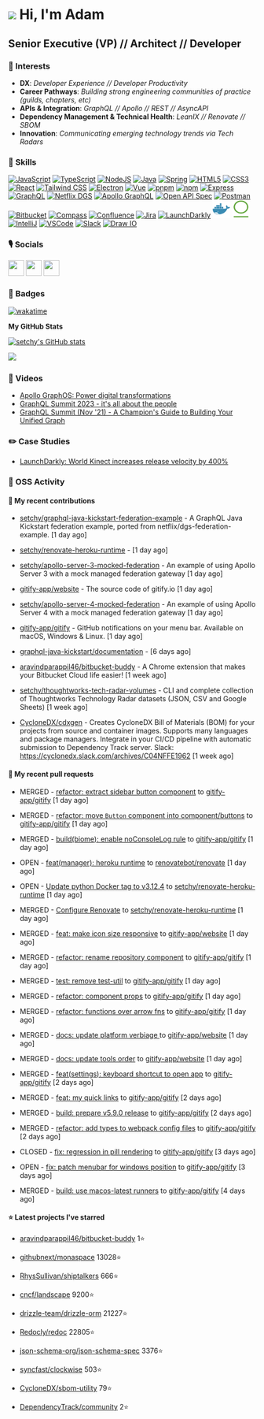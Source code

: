![](https://user-images.githubusercontent.com/18350557/176309783-0785949b-9127-417c-8b55-ab5a4333674e.gif) Hi, I'm Adam
============================================================================================================================

Senior Executive (VP) // Architect // Developer
-----------------------------------------------

### 🔭 Interests

- **DX**: *Developer Experience // Developer Productivity*
- **Career Pathways**: *Building strong engineering communities of practice (guilds, chapters, etc)*
- **APIs & Integration**: *GraphQL // Apollo // REST // AsyncAPI*
- **Dependency Management & Technical Health**: *LeanIX // Renovate // SBOM*
- **Innovation**: *Communicating emerging technology trends via Tech Radars*

### 💪 Skills

<p align="left">
  <a href="https://developer.mozilla.org/en-US/docs/Web/JavaScript" target="_blank" rel="noreferrer"><img src="https://raw.githubusercontent.com/danielcranney/readme-generator/main/public/icons/skills/javascript-colored.svg" width="36" height="36" alt="JavaScript" /></a>
  <a href="https://www.typescriptlang.org/" target="_blank" rel="noreferrer"><img src="https://raw.githubusercontent.com/danielcranney/readme-generator/main/public/icons/skills/typescript-colored.svg" width="36" height="36" alt="TypeScript" /></a>
  <a href="https://nodejs.org/en/" target="_blank" rel="noreferrer"><img src="https://raw.githubusercontent.com/danielcranney/readme-generator/main/public/icons/skills/nodejs-colored.svg" width="36" height="36" alt="NodeJS" /></a>
  <a href="https://www.oracle.com/java/" target="_blank" rel="noreferrer"><img src="https://raw.githubusercontent.com/danielcranney/readme-generator/main/public/icons/skills/java-colored.svg" width="36" height="36" alt="Java" /></a>
  <a href="https://spring.io/" target="_blank" rel="noreferrer"><img src="https://cdn.worldvectorlogo.com/logos/spring-3.svg" width="36" height="36" alt="Spring" /></a> 
  <a href="https://developer.mozilla.org/en-US/docs/Glossary/HTML5" target="_blank" rel="noreferrer"><img src="https://raw.githubusercontent.com/danielcranney/readme-generator/main/public/icons/skills/html5-colored.svg" width="36" height="36" alt="HTML5" /></a>
  <a href="https://www.w3.org/TR/CSS/#css" target="_blank" rel="noreferrer"><img src="https://raw.githubusercontent.com/danielcranney/readme-generator/main/public/icons/skills/css3-colored.svg" width="36" height="36" alt="CSS3" /></a>
  <a href="https://react.dev/" target="_blank" rel="noreferrer"><img src="https://cdn.worldvectorlogo.com/logos/react-2.svg" width="36" height="36" alt="React" /></a>
  <a href="https://tailwindcss.com/" target="_blank" rel="noreferrer"><img src="https://cdn.worldvectorlogo.com/logos/tailwind-css-2.svg" width="36" height="36" alt="Tailwind CSS" /></a>
  <a href="https://www.electronjs.org/" target="_blank" rel="noreferrer"><img src="https://cdn.worldvectorlogo.com/logos/electron-1.svg" width="36" height="36" alt="Electron" /></a>
  <a href="https://vuejs.org/" target="_blank" rel="noreferrer"><img src="https://cdn.worldvectorlogo.com/logos/vue-9.svg" width="36" height="36" alt="Vue" /></a>
  <a href="https://pnpm.io/" target="_blank" rel="noreferrer"><img src="https://encrypted-tbn0.gstatic.com/images?q=tbn:ANd9GcSGcwBnoTNg212cvEclMX-_qRw_P-_odFp3aafVal77Hg&s" width="36" height="36" alt="pnpm" /></a>
  <a href="https://www.npmjs.com/" target="_blank" rel="noreferrer"><img src="https://cdn.worldvectorlogo.com/logos/npm-square-red-1.svg" width="36" height="36" alt="npm" /></a>
  <a href="https://expressjs.com/" target="_blank" rel="noreferrer"><img src="https://raw.githubusercontent.com/danielcranney/readme-generator/main/public/icons/skills/express-colored.svg" width="36" height="36" alt="Express" /></a>
  <a href="https://graphql.org/" target="_blank" rel="noreferrer"><img src="https://raw.githubusercontent.com/danielcranney/readme-generator/main/public/icons/skills/graphql-colored.svg" width="36" height="36" alt="GraphQL" /></a>
  <a href="https://netflix.github.io/dgs/" target="_blank" rel="noreferrer"><img src="https://raw.githubusercontent.com/Netflix/dgs/main/docs/images/dgs-framework-brand/Icon/dgs-icon--blue.svg" width="36" height="36" alt="Netflix DGS" /></a>
  <a href="https://apollographql.com/" target="_blank" rel="noreferrer"><img src="https://cdn.worldvectorlogo.com/logos/apollo-graphql-compact.svg" width="36" height="36" alt="Apollo GraphQL" /></a>
  <a href="https://swagger.io/specification/" target="_blank" rel="noreferrer"><img src="https://cdn.worldvectorlogo.com/logos/openapi-1.svg" width="36" height="36" alt="Open API Spec" /></a>
  <a href="https://www.postman.com//" target="_blank" rel="noreferrer"><img src="https://cdn.worldvectorlogo.com/logos/postman.svg" width="36" height="36" alt="Postman" /></a>
  <a href="https://www.atlassian.com/software/bitbucket" target="_blank" rel="noreferrer"><img src="https://cdn.worldvectorlogo.com/logos/bitbucket-icon.svg" width="36" height="36" alt="Bitbucket" /></a>
  <a href="https://www.atlassian.com/software/compass" target="_blank" rel="noreferrer"><img src="https://cdn.worldvectorlogo.com/logos/atlassian-compass-1.svg" width="36" height="36" alt="Compass" /></a>
  <a href="https://www.atlassian.com/software/confluence" target="_blank" rel="noreferrer"><img src="https://cdn.worldvectorlogo.com/logos/confluence-1.svg" width="36" height="36" alt="Confluence" /></a>
  <a href="https://www.atlassian.com/software/jira" target="_blank" rel="noreferrer"><img src="https://cdn.worldvectorlogo.com/logos/jira-1.svg" width="36" height="36" alt="Jira" /></a>
  <a href="https://launchdarkly.com/" target="_blank" rel="noreferrer"><img src="https://cdn.worldvectorlogo.com/logos/launchdarkly-2.svg" width="36" height="36" alt="LaunchDarkly" /></a>
  <a href="https://docker.com/" target="_blank" rel="noreferrer"><img src="https://raw.githubusercontent.com/nx211/homer-icons/master/png/docker.png" width="36" height="36" alt="Docker" /></a>
  <a href="https://jfrog.com/artifactory/" target="_blank" rel="noreferrer"><img src="https://raw.githubusercontent.com/nx211/homer-icons/master/png/artifactory.png" width="36" height="36" alt="Artifactory" /></a>
  <a href="https://www.jetbrains.com/idea/" target="_blank" rel="noreferrer"><img src="https://cdn.worldvectorlogo.com/logos/intellij-idea-1.svg" width="36" height="36" alt="IntelliJ" /></a>
  <a href="https://code.visualstudio.com/" target="_blank" rel="noreferrer"><img src="https://cdn.worldvectorlogo.com/logos/visual-studio-code-1.svg" width="36" height="36" alt="VSCode" /></a>
  <a href="https://slack.com/" target="_blank" rel="noreferrer"><img src="https://cdn.worldvectorlogo.com/logos/slack-new-logo.svg" width="36" height="36" alt="Slack" /></a>
  <a href="https://drawio-app.com/" target="_blank" rel="noreferrer"><img src="https://cdn.worldvectorlogo.com/logos/draw-io.svg" width="36" height="36" alt="Draw IO" /></a>
</p>

                      

### 🎙️ Socials
                  
<p align="left">
  <a href="https://www.github.com/setchy" target="_blank" rel="noreferrer"><img src="https://raw.githubusercontent.com/danielcranney/readme-generator/main/public/icons/socials/github.svg" width="32" height="32" /></a>
  <a href="https://www.linkedin.com/in/adamsetch" target="_blank" rel="noreferrer"><img src="https://raw.githubusercontent.com/danielcranney/readme-generator/main/public/icons/socials/linkedin.svg" width="32" height="32" /></a>
  <a href="https://www.twitter.com/setchy87" target="_blank" rel="noreferrer"><img src="https://raw.githubusercontent.com/danielcranney/readme-generator/main/public/icons/socials/twitter.svg" width="32" height="32" /></a>
</p>

### 📛 Badges

[![wakatime](https://wakatime.com/badge/user/2b948ae2-4be1-4020-8a57-7de60b53fe1d.svg)](https://wakatime.com/@2b948ae2-4be1-4020-8a57-7de60b53fe1d)

<b>My GitHub Stats</b>

<a href="http://www.github.com/setchy"><img src="https://github-readme-stats.vercel.app/api?username=setchy&show_icons=true&hide=&count_private=true&title_color=0891b2&text_color=ffffff&icon_color=0891b2&bg_color=1c1917&hide_border=true&show_icons=true" alt="setchy's GitHub stats" /></a>

<a href="http://www.github.com/setchy"><img src="https://github-readme-streak-stats.herokuapp.com/?user=setchy&stroke=ffffff&background=1c1917&ring=0891b2&fire=0891b2&currStreakNum=ffffff&currStreakLabel=0891b2&sideNums=ffffff&sideLabels=ffffff&dates=ffffff&hide_border=true" /></a>

### 📼 Videos

- [Apollo GraphOS: Power digital transformations](https://www.apollographql.com/enterprise?wvideo=4fu2lsjssc)
- [GraphQL Summit 2023 - it's all about the people](https://www.youtube.com/watch?v=090IWEcHbJc)
- [GraphQL Summit (Nov '21) - A Champion's Guide to Building Your Unified Graph](https://www.apollographql.com/events/roundtable/graphql-summit-november-2021/a-champions-guide-to-building-your-unified-graph)

### ✏️ Case Studies

- [LaunchDarkly: World Kinect increases release velocity by 400%](https://launchdarkly.com/case-studies/world-kinect/)

### 🎯 OSS Activity
#### 🚀 My recent contributions



- [setchy/graphql-java-kickstart-federation-example](https://github.com/setchy/graphql-java-kickstart-federation-example) - A GraphQL Java Kickstart federation example, ported from netflix/dgs-federation-example. [1 day ago]

- [setchy/renovate-heroku-runtime](https://github.com/setchy/renovate-heroku-runtime) -  [1 day ago]

- [setchy/apollo-server-3-mocked-federation](https://github.com/setchy/apollo-server-3-mocked-federation) - An example of using Apollo Server 3 with a mock managed federation gateway [1 day ago]

- [gitify-app/website](https://github.com/gitify-app/website) - The source code of gitify.io [1 day ago]

- [setchy/apollo-server-4-mocked-federation](https://github.com/setchy/apollo-server-4-mocked-federation) - An example of using Apollo Server 4 with a mock managed federation gateway [1 day ago]

- [gitify-app/gitify](https://github.com/gitify-app/gitify) - GitHub notifications on your menu bar. Available on macOS, Windows &amp; Linux. [1 day ago]

- [graphql-java-kickstart/documentation](https://github.com/graphql-java-kickstart/documentation) -  [6 days ago]

- [aravindparappil46/bitbucket-buddy](https://github.com/aravindparappil46/bitbucket-buddy) - A Chrome extension that makes your Bitbucket Cloud life easier! [1 week ago]

- [setchy/thoughtworks-tech-radar-volumes](https://github.com/setchy/thoughtworks-tech-radar-volumes) - CLI and complete collection of Thoughtworks Technology Radar datasets (JSON, CSV and Google Sheets) [1 week ago]

- [CycloneDX/cdxgen](https://github.com/CycloneDX/cdxgen) - Creates CycloneDX Bill of Materials (BOM) for your projects from source and container images. Supports many languages and package managers. Integrate in your CI/CD pipeline with automatic submission to Dependency Track server. Slack: https://cyclonedx.slack.com/archives/C04NFFE1962 [1 week ago]

#### 🎉 My recent pull requests



- MERGED - [refactor: extract sidebar button component](https://github.com/gitify-app/gitify/pull/1270) to [gitify-app/gitify](https://github.com/gitify-app/gitify) [1 day ago]

- MERGED - [refactor: move `Button` component into component/buttons](https://github.com/gitify-app/gitify/pull/1269) to [gitify-app/gitify](https://github.com/gitify-app/gitify) [1 day ago]

- MERGED - [build(biome): enable noConsoleLog rule](https://github.com/gitify-app/gitify/pull/1268) to [gitify-app/gitify](https://github.com/gitify-app/gitify) [1 day ago]

- OPEN - [feat(manager): heroku runtime](https://github.com/renovatebot/renovate/pull/29745) to [renovatebot/renovate](https://github.com/renovatebot/renovate) [1 day ago]

- OPEN - [Update python Docker tag to v3.12.4](https://github.com/setchy/renovate-heroku-runtime/pull/3) to [setchy/renovate-heroku-runtime](https://github.com/setchy/renovate-heroku-runtime) [1 day ago]

- MERGED - [Configure Renovate](https://github.com/setchy/renovate-heroku-runtime/pull/2) to [setchy/renovate-heroku-runtime](https://github.com/setchy/renovate-heroku-runtime) [1 day ago]

- MERGED - [feat: make icon size responsive](https://github.com/gitify-app/website/pull/157) to [gitify-app/website](https://github.com/gitify-app/website) [1 day ago]

- MERGED - [refactor: rename repository component](https://github.com/gitify-app/gitify/pull/1267) to [gitify-app/gitify](https://github.com/gitify-app/gitify) [1 day ago]

- MERGED - [test: remove test-util](https://github.com/gitify-app/gitify/pull/1266) to [gitify-app/gitify](https://github.com/gitify-app/gitify) [1 day ago]

- MERGED - [refactor: component props](https://github.com/gitify-app/gitify/pull/1265) to [gitify-app/gitify](https://github.com/gitify-app/gitify) [1 day ago]

- MERGED - [refactor: functions over arrow fns](https://github.com/gitify-app/gitify/pull/1264) to [gitify-app/gitify](https://github.com/gitify-app/gitify) [1 day ago]

- MERGED - [docs: update platform verbiage ](https://github.com/gitify-app/website/pull/156) to [gitify-app/website](https://github.com/gitify-app/website) [1 day ago]

- MERGED - [docs: update tools order](https://github.com/gitify-app/website/pull/155) to [gitify-app/website](https://github.com/gitify-app/website) [1 day ago]

- MERGED - [feat(settings): keyboard shortcut to open app](https://github.com/gitify-app/gitify/pull/1260) to [gitify-app/gitify](https://github.com/gitify-app/gitify) [2 days ago]

- MERGED - [feat: my quick links](https://github.com/gitify-app/gitify/pull/1259) to [gitify-app/gitify](https://github.com/gitify-app/gitify) [2 days ago]

- MERGED - [build: prepare v5.9.0 release](https://github.com/gitify-app/gitify/pull/1258) to [gitify-app/gitify](https://github.com/gitify-app/gitify) [2 days ago]

- MERGED - [refactor: add types to webpack config files](https://github.com/gitify-app/gitify/pull/1256) to [gitify-app/gitify](https://github.com/gitify-app/gitify) [2 days ago]

- CLOSED - [fix: regression in pill rendering](https://github.com/gitify-app/gitify/pull/1254) to [gitify-app/gitify](https://github.com/gitify-app/gitify) [3 days ago]

- OPEN - [fix: patch menubar for windows position](https://github.com/gitify-app/gitify/pull/1252) to [gitify-app/gitify](https://github.com/gitify-app/gitify) [3 days ago]

- MERGED - [build: use macos-latest runners](https://github.com/gitify-app/gitify/pull/1247) to [gitify-app/gitify](https://github.com/gitify-app/gitify) [4 days ago]

#### ⭐ Latest projects I've starred



- [aravindparappil46/bitbucket-buddy](https://github.com/aravindparappil46/bitbucket-buddy) 1⭐

- [githubnext/monaspace](https://github.com/githubnext/monaspace) 13028⭐

- [RhysSullivan/shiptalkers](https://github.com/RhysSullivan/shiptalkers) 666⭐

- [cncf/landscape](https://github.com/cncf/landscape) 9200⭐

- [drizzle-team/drizzle-orm](https://github.com/drizzle-team/drizzle-orm) 21227⭐

- [Redocly/redoc](https://github.com/Redocly/redoc) 22805⭐

- [json-schema-org/json-schema-spec](https://github.com/json-schema-org/json-schema-spec) 3376⭐

- [syncfast/clockwise](https://github.com/syncfast/clockwise) 503⭐

- [CycloneDX/sbom-utility](https://github.com/CycloneDX/sbom-utility) 79⭐

- [DependencyTrack/community](https://github.com/DependencyTrack/community) 2⭐


